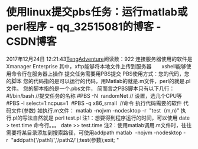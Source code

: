 # 使用linux提交pbs任务：运行matlab或perl程序 - qq_32515081的博客 - CSDN博客
2017年12月24日 12:21:43[TengAdventure](https://me.csdn.net/qq_32515081)阅读数：922
连接服务器使用的软件是Xmanager Enterprise
其中，xftp能够将本地文件上传到服务器
      xshell能够使用命令行在服务器上操作
提交任务需要用PBS提交
PBS使用方式：您的代码，您的脚本
您的代码指的是可以运行的代码，用Matlab的就是.m文件，perl的就是.pl文件。
您的脚本指的是一个.pbs文件，
简而言之PBS脚本只有以下几行：
#!/bin/bash
//提交任务的名称
#PBS -N  randomNet
// 设置，选几个CPU等
#PBS -l select=1:ncpus=1 
#PBS -q x86_small 
//命令
执行代码需要的软件 代码文件(参数)
如执行.m文件：
matlab -nojvm -nodesktop -r  "test（m,n)"
执行.pl的写法自然就是
perl test.pl
注1：想要得到程序运行的时间，可以使用
date > test.time
命令行。。。
date >> test.time
注2：使用matlab调用.m文件时，往往需要将某目录添加到搜索路径，可使用addpath
matlab  -nojvm -nodesktop -r  "addpath('/path1/','/path2/');test(参数);exit; "
